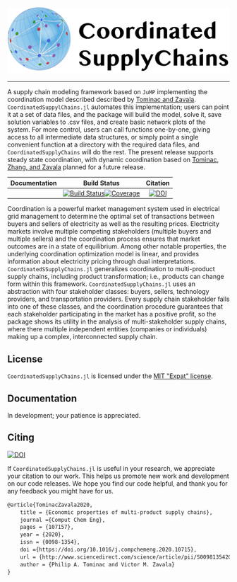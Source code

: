 ![Logo](CSCLogo.png)

---

A supply chain modeling framework based on `JuMP` implementing the coordination model described described by [Tominac and Zavala](https://doi.org/10.1016/j.compchemeng.2020.107157). `CoordinatedSuppylChains.jl` automates this implementation; users can point it at a set of data files, and the package will build the model, solve it, save solution variables to .csv files, and create basic network plots of the system. For more control, users can call functions one-by-one, giving access to all intermediate data structures, or simply point a single convenient function at a directory with the required data files, and `CoordinatedSupplyChains` will do the rest. The present release supports steady state coordination, with dynamic coordination based on [Tominac, Zhang, and Zavala](https://arxiv.org/abs/2106.13836) planned for a future release.

| **Documentation**                                                               | **Build Status**                                                                                | **Citation** |
|:-------------------------------------------------------------------------------:|:-----------------------------------------------------------------------------------------------:|:--------------------------------------:|
||[![Build Status](https://github.com/Tominapa/CoordinatedSupplyChains.jl/workflows/CI/badge.svg)](https://github.com/Tominapa/CoordinatedSupplyChains.jl/actions)[![Coverage](https://codecov.io/gh/Tominapa/CoordinatedSupplyChains.jl/branch/master/graph/badge.svg)](https://codecov.io/gh/Tominapa/CoordinatedSupplyChains.jl)|[![DOI](https://img.shields.io/badge/DOI-Elsevier-orange)](https://doi.org/10.1016/j.compchemeng.2020.107157)|

Coordination is a powerful market management system used in electrical grid management to determine the optimal set of transactions between buyers and sellers of electricity as well as the resulting prices. Electricity markets involve multiple competing stakeholders (multiple buyers and multiple sellers) and the coordination process ensures that market outcomes are in a state of equilibrium. Among other notable properties, the underlying coordination optimization model is linear, and provides information about electricity pricing through dual interpretations. `CoordinatedSSupplyChains.jl` generalizes coordination to multi-product supply chains, including product transformation; i.e., products can change form within this framework. `CoordinatedSupplyChains.jl` uses an abstraction with four stakeholder classes: buyers, sellers, technology providers, and transportation providers. Every supply chain stakeholder falls into one of these classes, and the coordination procedure guarantees that each stakeholder participating in the market has a positive profit, so the package shows its utility in the analysis of multi-stakeholder supply chains, where there multiple independent entities (companies or individuals) making up a complex, interconnected supply chain.

## License
`CoordinatedSupplyChains.jl` is licensed under the [MIT "Expat" license](./LICENSE).

## Documentation

In development; your patience is appreciated.

## Citing
[![DOI](https://img.shields.io/badge/DOI-Elsevier-orange)](https://doi.org/10.1016/j.compchemeng.2020.107157)

If `CoordinatedSupplyChains.jl` is useful in your research, we appreciate your citation to our work. This helps us promote new work and development on our code releases. We hope you find our code helpful, and thank you for any feedback you might have for us.

```latex
@article{TominacZavala2020,
	title = {Economic properties of multi-product supply chains},
	journal ={Comput Chem Eng},
	pages = {107157},
	year = {2020},
	issn = {0098-1354},
	doi ={https://doi.org/10.1016/j.compchemeng.2020.10715},
	url = {http://www.sciencedirect.com/science/article/pii/S0098135420305810},
	author = {Philip A. Tominac and Victor M. Zavala}
}
```